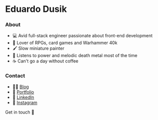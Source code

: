 # Eduardo Dusik

### About

- 💻 Avid full-stack engineer passionate about front-end development
- 🎲 Lover of RPGs, card games and Warhammer 40k
- 🖌️ Slow miniature painter
- 🤘 Listens to power and melodic death metal most of the time
- ☕ Can't go a day without coffee

### Contact

- 👨‍💻 [Blog](https://eduardodusik.dev/)
- 🎨 [Portfolio](https://eduardodusik.com.br/)
- 💼 [LinkedIn](https://www.linkedin.com/in/eduardo-dos-santos-dusik-095100120/)
- 📸 [Instagram](https://www.instagram.com/minipaintingmasterpieces/)

Get in touch 👋
